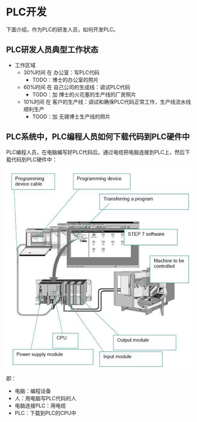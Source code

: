 # PLC开发

下面介绍，作为PLC的研发人员，如何开发PLC。

## PLC研发人员典型工作状态

* 工作区域
  * 30%时间 在 办公室：写PLC代码
    * TODO：博士的办公室的照片
  * 60%时间 在 自己公司的生成线：调试PLC代码
    * TODO：加 博士的火花塞的生产线的厂房照片
  * 10%时间 在 客户的生产线：调试和确保PLC代码正常工作，生产线流水线顺利生产
    * TOOD：加 无锡博士生产线的照片

## PLC系统中，PLC编程人员如何下载代码到PLC硬件中

PLC编程人员，在电脑编写好PLC代码后，通过电缆把电脑连接到PLC上，然后下载代码到PLC硬件中：

![plc_download_code_into_hardware](../assets/img/plc_download_code_into_hardware.jpg)

即：

* 电脑：编程设备
* 人：用电脑写PLC代码的人
* 电脑连接PLC：用电缆
* PLC：下载到PLC的CPU中
